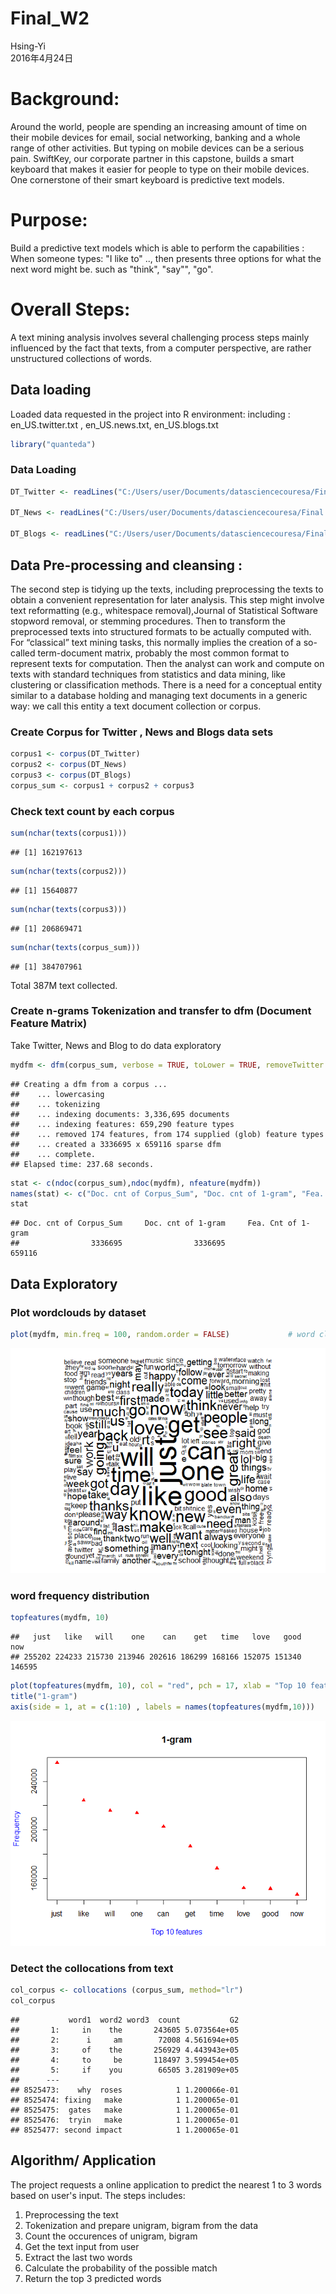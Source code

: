 # Final_W2
Hsing-Yi  
2016年4月24日  
# Background:
Around the world, people are spending an increasing amount of time on their mobile devices for email, social networking, banking and a whole range of other activities. But typing on mobile devices can be a serious pain.  SwiftKey, our corporate partner in this capstone, builds a smart keyboard that makes it easier for people to type on their mobile devices. One cornerstone of their smart keyboard is predictive text models.

# Purpose:
Build a predictive text models which is able to perform the capabilities : 
When someone types: "I like to" ..,  then presents three options for what the next word might be.  such as "think", "say"", "go".

# Overall Steps:
A text mining analysis involves several challenging process steps mainly influenced by the
fact that texts, from a computer perspective, are rather unstructured collections of words.

## Data loading 
Loaded data requested in the project into R environment: including : en_US.twitter.txt , en_US.news.txt, en_US.blogs.txt


```r
library("quanteda")
```

### Data Loading 

```r
DT_Twitter <- readLines("C:/Users/user/Documents/datasciencecouresa/Final project/final/en_US/en_US.twitter.txt", n = -1L, ok = TRUE, warn = TRUE,encoding = "unknown", skipNul = FALSE)

DT_News <- readLines("C:/Users/user/Documents/datasciencecouresa/Final project/final/en_US/en_US.news.txt", n = -1L, ok = TRUE, warn = TRUE,encoding = "unknown", skipNul = FALSE)

DT_Blogs <- readLines("C:/Users/user/Documents/datasciencecouresa/Final project/final/en_US/en_US.blogs.txt", n = -1L, ok = TRUE, warn = TRUE,encoding = "unknown", skipNul = FALSE)
```

## Data Pre-processing and cleansing : 
The second step is tidying up the texts, including preprocessing the texts to obtain a convenient representation
for later analysis. This step might involve text reformatting (e.g., whitespace removal),Journal of Statistical Software
stopword removal, or stemming procedures. Then to transform the preprocessed texts into structured formats to be actually
computed with. For “classical” text mining tasks, this normally implies the creation of a so-called term-document matrix,
probably the most common format to represent texts for computation. Then  the analyst can
work and compute on texts with standard techniques from statistics and data mining, like
clustering or classification methods.
There is a need for a conceptual entity similar to a database
holding and managing text documents in a generic way: we call this entity a text document
collection or corpus.

### Create Corpus for Twitter , News and Blogs data sets

```r
corpus1 <- corpus(DT_Twitter)
corpus2 <- corpus(DT_News)
corpus3 <- corpus(DT_Blogs)
corpus_sum <- corpus1 + corpus2 + corpus3
```

### Check text count by each corpus

```r
sum(nchar(texts(corpus1)))
```

```
## [1] 162197613
```

```r
sum(nchar(texts(corpus2)))
```

```
## [1] 15640877
```

```r
sum(nchar(texts(corpus3)))
```

```
## [1] 206869471
```

```r
sum(nchar(texts(corpus_sum)))
```

```
## [1] 384707961
```

Total 387M text collected.


### Create n-grams Tokenization and transfer to dfm (Document Feature Matrix) 

Take Twitter, News and Blog to do data exploratory


```r
mydfm <- dfm(corpus_sum, verbose = TRUE, toLower = TRUE, removeTwitter = TRUE, removeNumbers = TRUE, ignoredFeatures = stopwords("english"))
```

```
## Creating a dfm from a corpus ...
##    ... lowercasing
##    ... tokenizing
##    ... indexing documents: 3,336,695 documents
##    ... indexing features: 659,290 feature types
##    ... removed 174 features, from 174 supplied (glob) feature types
##    ... created a 3336695 x 659116 sparse dfm
##    ... complete. 
## Elapsed time: 237.68 seconds.
```

```r
stat <- c(ndoc(corpus_sum),ndoc(mydfm), nfeature(mydfm))
names(stat) <- c("Doc. cnt of Corpus_Sum", "Doc. cnt of 1-gram", "Fea. Cnt of 1-gram")
stat
```

```
## Doc. cnt of Corpus_Sum     Doc. cnt of 1-gram     Fea. Cnt of 1-gram 
##                3336695                3336695                 659116
```

## Data Exploratory


### Plot wordclouds by dataset

```r
plot(mydfm, min.freq = 100, random.order = FALSE)             # word cloud     
```

![](Final_Project_W2_Assignment_files/figure-html/unnamed-chunk-7-1.png)

### word frequency distribution

```r
topfeatures(mydfm, 10)  
```

```
##   just   like   will    one    can    get   time   love   good    now 
## 255202 224233 215730 213946 202616 186299 168166 152075 151340 146595
```

```r
plot(topfeatures(mydfm, 10), col = "red", pch = 17, xlab = "Top 10 features", ylab = "Frequency", xaxt = "n", col.lab="blue")
title("1-gram")
axis(side = 1, at = c(1:10) , labels = names(topfeatures(mydfm,10)))
```

![](Final_Project_W2_Assignment_files/figure-html/unnamed-chunk-8-1.png)

### Detect the collocations from text

```r
col_corpus <- collocations (corpus_sum, method="lr")
col_corpus
```

```
##           word1  word2 word3  count           G2
##       1:     in    the       243605 5.073564e+05
##       2:      i     am        72008 4.561694e+05
##       3:     of    the       256929 4.443943e+05
##       4:     to     be       118497 3.599454e+05
##       5:     if    you        66505 3.281909e+05
##      ---                                        
## 8525473:    why  roses            1 1.200066e-01
## 8525474: fixing   make            1 1.200065e-01
## 8525475:  gates   make            1 1.200065e-01
## 8525476:  tryin   make            1 1.200065e-01
## 8525477: second impact            1 1.200065e-01
```



## Algorithm/ Application
The project requests a online application to predict the nearest 1 to 3 words based on user's input.
 The steps includes:
1) Preprocessing the text
2) Tokenization and prepare unigram, bigram from the data
3) Count the occurences of unigram, bigram
4) Get the text input from user
5) Extract the last two words
6) Calculate the probability of the possible match
7) Return the top 3 predicted words
